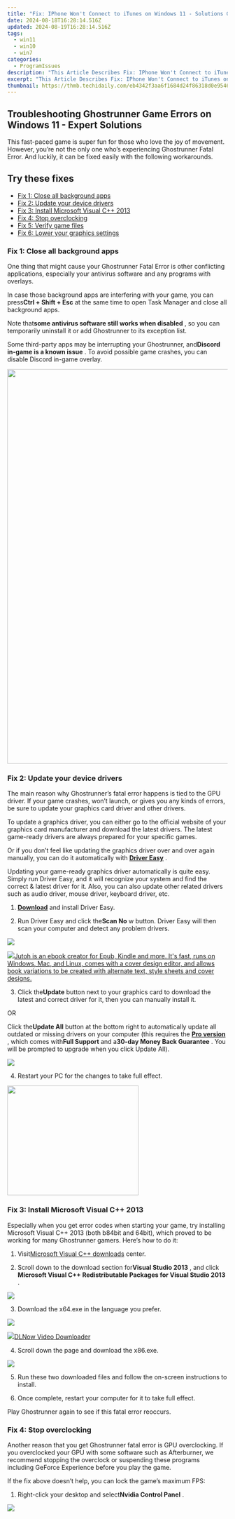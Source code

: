 ```yaml
---
title: "Fix: IPhone Won't Connect to iTunes on Windows 11 - Solutions Guide"
date: 2024-08-18T16:28:14.516Z
updated: 2024-08-19T16:28:14.516Z
tags:
  - win11
  - win10
  - win7
categories:
  - ProgramIssues
description: "This Article Describes Fix: IPhone Won't Connect to iTunes on Windows 11 - Solutions Guide"
excerpt: "This Article Describes Fix: IPhone Won't Connect to iTunes on Windows 11 - Solutions Guide"
thumbnail: https://thmb.techidaily.com/eb4342f3aa6f1684d24f86318d0e954640b0c7c9aedf2dd2ccacfdac421d6e8a.jpg
---
```


## Troubleshooting Ghostrunner Game Errors on Windows 11 - Expert Solutions

This fast-paced game is super fun for those who love the joy of movement. However, you’re not the only one who’s experiencing Ghostrunner Fatal Error. And luckily, it can be fixed easily with the following workarounds.

## Try these fixes

* [Fix 1: Close all background apps](https://tools.techidaily.com/drivereasy/download/)
* [Fix 2: Update your device drivers](https://tools.techidaily.com/drivereasy/download/)
* [Fix 3: Install Microsoft Visual C++ 2013](https://tools.techidaily.com/drivereasy/download/)
* [Fix 4: Stop overclocking](https://tools.techidaily.com/drivereasy/download/)
* [Fix 5: Verify game files](https://tools.techidaily.com/drivereasy/download/)
* [Fix 6: Lower your graphics settings](https://tools.techidaily.com/drivereasy/download/)

### Fix 1: Close all background apps

 One thing that might cause your Ghostrunner Fatal Error is other conflicting applications, especially your antivirus software and any programs with overlays.

 In case those background apps are interfering with your game, you can press**Ctrl + Shift + Esc** at the same time to open Task Manager and close all background apps.

 Note that**some antivirus software still works when disabled** , so you can temporarily uninstall it or add Ghostrunner to its exception list.

 Some third-party apps may be interrupting your Ghostrunner, and**Discord in-game is a known issue** . To avoid possible game crashes, you can disable Discord in-game overlay.

<!-- affiliate ads begin -->
<a href="https://tinyland.pxf.io/c/5597632/1793214/19135" target="_top" id="1793214"><img src="//a.impactradius-go.com/display-ad/19135-1793214" border="0" alt="" width="900" height="900"/></a><img height="0" width="0" src="https://imp.pxf.io/i/5597632/1793214/19135" style="position:absolute;visibility:hidden;" border="0" />
<!-- affiliate ads end -->
### Fix 2: Update your device drivers

 The main reason why Ghostrunner’s fatal error happens is tied to the GPU driver. If your game crashes, won’t launch, or gives you any kinds of errors, be sure to update your graphics card driver and other drivers.

 To update a graphics driver, you can either go to the official website of your graphics card manufacturer and download the latest drivers. The latest game-ready drivers are always prepared for your specific games.

 Or if you don’t feel like updating the graphics driver over and over again manually, you can do it automatically with **[Driver Easy](https://tools.techidaily.com/drivereasy/download/)**  .

 Updating your game-ready graphics driver automatically is quite easy. Simply run Driver Easy, and it will recognize your system and find the correct & latest driver for it. Also, you can also update other related drivers such as audio driver, mouse driver, keyboard driver, etc.

 1) **[Download](https://tools.techidaily.com/drivereasy/download/)**  and install Driver Easy.

 2) Run Driver Easy and click the**Scan No** w button. Driver Easy will then scan your computer and detect any problem drivers.

![](https://images.drivereasy.com/wp-content/uploads/2020/11/Scan-now.jpg)

<!-- affiliate ads begin -->
<a href="https://secure.2checkout.com/order/checkout.php?PRODS=4694919&QTY=1&AFFILIATE=108875&CART=1"><img src="https://secure.avangate.com/images/merchant/bccefcc1b1eee9eca3ae4f5c1a281482/products/jutoh-logo-1200x1600.jpg" border="0">Jutoh is an ebook creator for Epub, Kindle and more. It's fast, runs on Windows, Mac, and Linux, comes with a cover design editor, and allows book variations to be created with alternate text, style sheets and cover designs. </a>
<!-- affiliate ads end -->
 3) Click the**Update** button next to your graphics card to download the latest and correct driver for it, then you can manually install it.

OR

 Click the**Update All** button at the bottom right to automatically update all outdated or missing drivers on your computer (this requires the **[Pro version](https://tools.techidaily.com/drivereasy/download/)**  , which comes with**Full Support** and a**30-day Money Back Guarantee** . You will be prompted to upgrade when you click Update All).

![](https://images.drivereasy.com/wp-content/uploads/2020/11/update-driver-now.jpg)

4) Restart your PC for the changes to take full effect.

<!-- affiliate ads begin -->
<a href="https://caperobbin.sjv.io/c/5597632/2006123/18460" target="_top" id="2006123"><img src="//a.impactradius-go.com/display-ad/18460-2006123" border="0" alt="" width="300" height="250"/></a><img height="0" width="0" src="https://imp.pxf.io/i/5597632/2006123/18460" style="position:absolute;visibility:hidden;" border="0" />
<!-- affiliate ads end -->
### Fix 3: Install Microsoft Visual C++ 2013

 Especially when you get error codes when starting your game, try installing Microsoft Visual C++ 2013 (both b84bit and 64bit), which proved to be working for many Ghostrunner gamers. Here’s how to do it:

 1) Visit[Microsoft Visual C++ downloads](https://support.microsoft.com/en-ca/help/2977003/the-latest-supported-visual-c-downloads) center.

 2) Scroll down to the download section for**Visual Studio 2013** , and click **Microsoft Visual C++ Redistributable Packages for Visual Studio 2013** .

![](https://images.drivereasy.com/wp-content/uploads/2020/11/2013.png)

3) Download the x64.exe in the language you prefer.

![](https://images.drivereasy.com/wp-content/uploads/2020/12/download-1.jpg)

<!-- affiliate ads begin -->
<a href="https://secure.2checkout.com/order/checkout.php?PRODS=4712430&QTY=1&AFFILIATE=108875&CART=1"><img src="https://secure.avangate.com/images/merchant/c404a5adbf90e09631678b13b05d9d7a/products/dlnow_256.png" border="0">DLNow Video Downloader</a>
<!-- affiliate ads end -->
4) Scroll down the page and download the x86.exe.

![](https://images.drivereasy.com/wp-content/uploads/2020/12/download-2.jpg)

 5) Run these two downloaded files and follow the on-screen instructions to install.

 6) Once complete, restart your computer for it to take full effect.

Play Ghostrunner again to see if this fatal error reoccurs.

### Fix 4: Stop overclocking

 Another reason that you get Ghostrunner fatal error is GPU overclocking. If you overclocked your GPU with some software such as Afterburner, we recommend stopping the overclock or suspending these programs including GeForce Experience before you play the game.

 If the fix above doesn’t help, you can lock the game’s maximum FPS:

 1) Right-click your desktop and select**Nvidia Control Panel** .

![](https://images.drivereasy.com/wp-content/uploads/2020/12/NVIDIA.jpg)

<!-- affiliate ads begin -->
<span id="1793213">
					<video width="1080" height="1620" style="cursor:pointer"
           poster="//a.impactradius-go.com/display-clicktoplayimage/1793213.jpeg"
           onclick="if(!this.playClicked){this.play();this.setAttribute('controls',true);this.playClicked=true;}">
	   <source src="//a.impactradius-go.com/display-ad/19135-1793213">
	   <img src="//a.impactradius-go.com/display-clicktoplayimage/1793213.jpeg" style="border: none; height: 100%; width: 100%; object-fit: contain">
	</video>
	<div style="width:1080px;text-align:center"><a href="javascript:window.open(decodeURIComponent('https%3A%2F%2Ftinyland.pxf.io%2Fc%2F5597632%2F1793213%2F19135'), '_blank');void(0);">Click here</a></div>
</span>
<img height="0" width="0" src="https://imp.pxf.io/i/5597632/1793213/19135" style="position:absolute;visibility:hidden;" border="0" />
<!-- affiliate ads end -->
 2) Navigate to the**Manage 3D Settings** \>**Program Settings** .

![](https://images.drivereasy.com/wp-content/uploads/2020/12/program.jpg)

<!-- affiliate ads begin -->
<a href="https://appsumo.8odi.net/c/5597632/2075461/7443" target="_top" id="2075461"><img src="//a.impactradius-go.com/display-ad/7443-2075461" border="0" alt="" width="1200" height="600"/></a><img height="0" width="0" src="https://appsumo.8odi.net/i/5597632/2075461/7443" style="position:absolute;visibility:hidden;" border="0" />
<!-- affiliate ads end -->
 3) Select**Ghostrunner** and turn on the**Max FPS Limit** option.

 4) Set the value to**30** and it will lock the game’s maximum FPS level.

 Start your game again to see if this helps you get your game back to work.

<!-- affiliate ads begin -->
<a href="https://secure.2checkout.com/order/checkout.php?PRODS=4729320&QTY=1&AFFILIATE=108875&CART=1"><img src="https://secure.avangate.com/images/merchant/f7f07e7dab09533bc71247a5b29a7373/products/2_iDeviceMessageBox.png" border="0"></a>
<!-- affiliate ads end -->
### Fix 5: Verify game files

 Many of the errors happen because of improper installation or corrupted game files. So please make sure you have all the correct game files.

1) Open the Steam Library.

2) You can find the Ghostrunner game there, right-click on the game and click on**Properties** .

![](https://images.drivereasy.com/wp-content/uploads/2020/12/Ghostrunner.png)

 3) Select the**Local Files** tab, then click on**Verify Integrity of game files** .

![](https://images.drivereasy.com/wp-content/uploads/2020/12/VERIFY.jpg)

 Wait for the process and then restart the game to check whether the Ghostrunner fatal error has been fixed or not.

### Fix 6: Lower your graphics settings

 Some gamers find decreasing the graphics settings helped fix this fatal error. Go to the graphics settings in the game, turn off anti-aliasing and try to lower other graphics settings.

---

 Did the fixes above helped get your Ghostrunner back to work? Feel free to leave us a comment if you have suggestions or share your experience with other gamers.

* [Application Errors](https://tools.techidaily.com/drivereasy/download/)
* [game crash](https://tools.techidaily.com/drivereasy/download/)
* [Windows 10](https://tools.techidaily.com/drivereasy/download/)

<ins class="adsbygoogle"
     style="display:block"
     data-ad-format="autorelaxed"
     data-ad-client="ca-pub-7571918770474297"
     data-ad-slot="1223367746"></ins>



<ins class="adsbygoogle"
     style="display:block"
     data-ad-client="ca-pub-7571918770474297"
     data-ad-slot="8358498916"
     data-ad-format="auto"
     data-full-width-responsive="true"></ins>

<span class="atpl-alsoreadstyle">Also read:</span>
<div><ul>
<li><a href="https://win-able.techidaily.com/fixed-why-does-adobe-after-effects-keep-crashing-on-windows-11-and-10-solutions-inside/"><u>[FIXED] Why Does Adobe After Effects Keep Crashing on Windows 11 & 10? Solutions Inside!</u></a></li>
<li><a href="https://vp-tips.techidaily.com/new-2024-approved-downloading-youtube-srt-a-step-by-step-threefold-approach/"><u>[New] 2024 Approved  Downloading YouTube SRT  A Step-by-Step, Threefold Approach</u></a></li>
<li><a href="https://eaxpv-info.techidaily.com/new-in-2024-game-modders-and-tutorial-content-leaders/"><u>[New] In 2024, Game Modders & Tutorial Content Leaders</u></a></li>
<li><a href="https://facebook-video-share.techidaily.com/updated-amplify-your-videos-reach-perfect-title-description-and-tags-for-2024/"><u>[Updated] Amplify Your Video's Reach  Perfect Title, Description & Tags for 2024</u></a></li>
<li><a href="https://extra-approaches.techidaily.com/updated-prime-video-broadcast-software-choice/"><u>[Updated] Prime Video Broadcast Software Choice</u></a></li>
<li><a href="https://screen-sharing-recording.techidaily.com/a-look-inside-vidmas-screen-recording-mechanics/"><u>A Look Inside Vidma's Screen Recording Mechanics</u></a></li>
<li><a href="https://win-able.techidaily.com/beat-the-black-screen-error-in-call-of-duty-wwii-windows-easy-troubleshooting-steps-inside/"><u>Beat the Black Screen Error in Call of Duty WWII (Windows) – Easy Troubleshooting Steps Inside</u></a></li>
<li><a href="https://win-able.techidaily.com/bypassing-the-infamous-roblox-code-277-glitch-for-pc-users-updated-guide/"><u>Bypassing the Infamous Roblox Code 277 Glitch for PC Users (Updated Guide)</u></a></li>
<li><a href="https://facebook-video-content.techidaily.com/comprehensive-list-of-top-6-facebook-video-downloader-apps-for-2024/"><u>Comprehensive List of Top 6 Facebook Video Downloader Apps for 2024</u></a></li>
<li><a href="https://win-able.techidaily.com/decoding-the-causes-of-drastic-fps-fluctuations-a-comprehve-solution-guide/"><u>Decoding the Causes of Drastic FPS Fluctuations: A Comprehve Solution Guide</u></a></li>
<li><a href="https://win-able.techidaily.com/expert-advice-overcoming-the-challenge-of-assassins-creed-valhalla-pc-stability-problems-and-recurring-crashes/"><u>Expert Advice: Overcoming the Challenge of Assassin's Creed Valhalla PC Stability Problems & Recurring Crashes</u></a></li>
<li><a href="https://win-able.techidaily.com/fixing-the-r-type-final-2-pc-game-crash-issues-effective-solutions/"><u>Fixing the R-Type Final 2 PC Game Crash Issues: Effective Solutions</u></a></li>
<li><a href="https://win-able.techidaily.com/fortnite-season-8-unveiling-the-new-frame-rate-updates/"><u>Fortnite Season 8: Unveiling the New Frame Rate Updates</u></a></li>
<li><a href="https://win-able.techidaily.com/how-to-restore-connection-fixing-pc-downtime-in-rockstar-titles/"><u>How to Restore Connection: Fixing PC Downtime in Rockstar Titles</u></a></li>
<li><a href="https://fake-location.techidaily.com/how-to-share-location-in-messenger-on-oneplus-nord-3-5g-drfone-by-drfone-virtual-android/"><u>How to Share Location in Messenger On OnePlus Nord 3 5G? | Dr.fone</u></a></li>
<li><a href="https://change-location.techidaily.com/how-to-watch-hulu-outside-us-on-oneplus-nord-n30-se-drfone-by-drfone-virtual-android/"><u>How to Watch Hulu Outside US On OnePlus Nord N30 SE | Dr.fone</u></a></li>
<li><a href="https://extra-lessons.techidaily.com/in-2024-concoct-laughter-in-image-format-giphy-style/"><u>In 2024, Concoct Laughter in Image Format, Giphy Style</u></a></li>
<li><a href="https://bypass-frp.techidaily.com/in-2024-frp-hijacker-by-hagard-download-and-bypass-your-realme-note-50-frp-locks-by-drfone-android/"><u>In 2024, FRP Hijacker by Hagard Download and Bypass your Realme Note 50 FRP Locks</u></a></li>
<li><a href="https://win-able.techidaily.com/new-chapter-begins-baldurs-gate-3-now-launch-ready-for-enthusiastic-gamers/"><u>New Chapter Begins: Baldur's Gate 3 Now Launch-Ready for Enthusiastic Gamers</u></a></li>
<li><a href="https://win-able.techidaily.com/overcome-your-blockades-how-to-stop-diablo-iii-from-crashing-mid-game/"><u>Overcome Your Blockades: How to Stop Diablo III From Crashing Mid-Game</u></a></li>
<li><a href="https://article-files.techidaily.com/perfect-accompaniments-for-your-sj4000-journey-for-2024/"><u>Perfect Accompaniments for Your SJ4000 Journey for 2024</u></a></li>
<li><a href="https://win-able.techidaily.com/proven-solutions-for-helldivers-2-pc-glitches-and-bugs/"><u>Proven Solutions for Helldivers 2 PC Glitches and Bugs</u></a></li>
<li><a href="https://win-able.techidaily.com/resolution-alert-online-profile-login-fully-functional-again/"><u>Resolution Alert: Online Profile Login Fully Functional Again</u></a></li>
<li><a href="https://win-able.techidaily.com/resolve-call-of-duty-vanguard-lagging-problems-step-by-step-fixes/"><u>Resolve Call of Duty: Vanguard Lagging Problems – Step-by-Step Fixes</u></a></li>
<li><a href="https://win-able.techidaily.com/solved-how-to-prevent-persistent-freezing-and-crashing-of-cod-modern-warfare/"><u>Solved: How to Prevent Persistent Freezing and Crashing of Cod: Modern Warfare</u></a></li>
<li><a href="https://win-able.techidaily.com/solving-stardew-valley-pc-crash-issues-a-comprehensive-guide/"><u>Solving Stardew Valley PC Crash Issues: A Comprehensive Guide</u></a></li>
<li><a href="https://win-able.techidaily.com/spotify-web-player-performance-issues-troubleshooting-tips/"><u>Spotify Web Player Performance Issues : Troubleshooting Tips</u></a></li>
<li><a href="https://win-able.techidaily.com/top-strategies-for-enhancing-fallout-76-performance-eliminating-lag-and-increasing-fps/"><u>Top Strategies for Enhancing Fallout 76 Performance : Eliminating Lag and Increasing FPS</u></a></li>
<li><a href="https://win-able.techidaily.com/troubleshooting-how-to-fix-persistent-crashes-in-beat-saber/"><u>Troubleshooting: How to Fix Persistent Crashes in Beat Saber</u></a></li>
<li><a href="https://win-able.techidaily.com/unloading-successfully-effective-methods-to-clear-persistent-load-errors-on-discord-live-streams/"><u>Unloading Successfully: Effective Methods to Clear Persistent Load Errors on Discord Live Streams</u></a></li>
<li><a href="https://youtube-videos.techidaily.com/what-are-the-earning-prospects-for-youtubers-from-branded-video-plays/"><u>What Are the Earning Prospects for YouTubers From Branded Video Plays?</u></a></li>
</ul></div>
